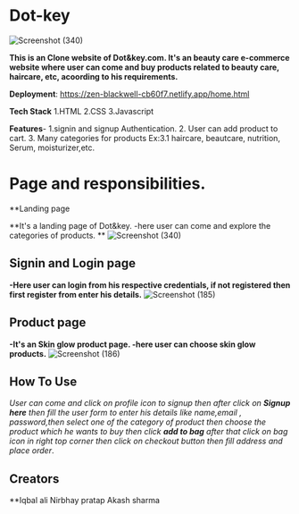 # Dot-key

![Screenshot (340)](https://user-images.githubusercontent.com/99667382/162580241-d99a1983-095b-48cf-976a-3abfa9371516.png)


**This is an Clone website of Dot&key.com.
It's an beauty care e-commerce website where user can come and buy products related to beauty care, haircare, etc, acoording to his requirements.**

**Deployment**: https://zen-blackwell-cb60f7.netlify.app/home.html

**Tech Stack**
1.HTML
2.CSS
3.Javascript

**Features**-
1.signin and signup Authentication.
2. User can add product to cart.
3. Many categories for products
  Ex:3.1 haircare, beautcare, nutrition, Serum, moisturizer,etc.

# Page and responsibilities.

**Landing page

**It's a landing page of Dot&key.
-here user can come and explore the categories of products. **
![Screenshot (340)](https://user-images.githubusercontent.com/99667382/162580241-d99a1983-095b-48cf-976a-3abfa9371516.png)

## Signin and Login page

**-Here user can login from his respective credentials, if not registered then first register from enter his details.**
![Screenshot (185)](https://user-images.githubusercontent.com/99667382/162581408-971fb474-ba72-49df-8073-1b9d11cb60be.png)

## Product page

**-It's an Skin glow product page.
-here user can choose skin glow products.**
![Screenshot (186)](https://user-images.githubusercontent.com/99667382/162581706-5fa03536-56a0-485d-8bba-bb41e3ff451d.png)

## How To Use
*User can come and click on profile icon to signup then after click on **Signup here** then fill the user form to enter his details like name,email , password,then select one of the category of product then choose the product which he wants to buy then click **add to bag** after that click on bag icon in right top corner then click on checkout button then fill address and place order*.

## Creators
**Iqbal ali
  Nirbhay pratap
  Akash sharma


